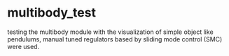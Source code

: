 # multibody_test
testing the multibody module with the visualization of simple object like pendulums, manual tuned regulators based by sliding mode control (SMC) were used.

